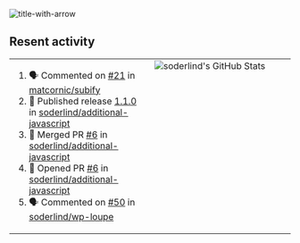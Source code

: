 
![title-with-arrow](https://github.com/soderlind/soderlind/assets/1649452/0f685042-97c3-46ba-b290-804d07f05370)



## Resent activity

<table width="100%" border="0"><tr><td width="49%">

<!--START_SECTION:activity-->
1. 🗣 Commented on [#21](https://github.com/matcornic/subify/issues/21#issuecomment-2832760944) in [matcornic/subify](https://github.com/matcornic/subify)
2. 🚀 Published release [1.1.0](https://github.com/soderlind/additional-javascript/releases/tag/1.1.0) in [soderlind/additional-javascript](https://github.com/soderlind/additional-javascript)
3. 🎉 Merged PR [#6](https://github.com/soderlind/additional-javascript/pull/6) in [soderlind/additional-javascript](https://github.com/soderlind/additional-javascript)
4. 💪 Opened PR [#6](https://github.com/soderlind/additional-javascript/pull/6) in [soderlind/additional-javascript](https://github.com/soderlind/additional-javascript)
5. 🗣 Commented on [#50](https://github.com/soderlind/wp-loupe/issues/50#issuecomment-2730906952) in [soderlind/wp-loupe](https://github.com/soderlind/wp-loupe)
<!--END_SECTION:activity-->
  </td>
<td width="49%" valign="top">
     <img  alt="soderlind's GitHub Stats" src="https://awesome-github-stats.azurewebsites.net/user-stats/soderlind?cardType=octocat&theme=github&preferLogin=false&Title=FFFFFF&Border=FFFFFF" />
</td></tr></table>


<!-- ![](./profile-3d-contrib/profile-green-animate.svg) -->


